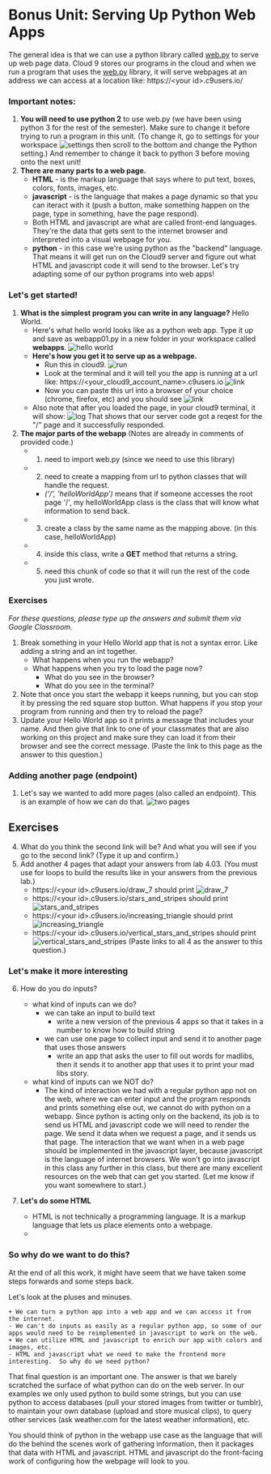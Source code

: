 # Bonus Unit: Serving Up Python Web Apps #

The general idea is that we can use a python library called [web.py](http://webpy.org/) to serve up web page data.  Cloud 9 stores our programs in the cloud and when we run a program that uses the [web.py](http://webpy.org/) library, it will serve webpages at an address we can access at a location like:
https://\<your id>\.c9users.io/

### Important notes: ###
1.  __You will need to use python 2__ to use web.py (we have been using python 3 for the rest of the semester).  Make sure to change it before trying to run a program in this unit.
(To change it, go to settings for your workspace
![settings](https://github.com/ttwu/2nd-semester-introduction-to-computer-science-principles/blob/master/units/5b_unit/webapp01.PNG)
then scroll to the bottom and change the Python setting.)
And remember to change it back to python 3 before moving onto the next unit!
2.  __There are many parts to a web page.__
    * __HTML__ - is the markup language that says where to put text, boxes, colors, fonts, images, etc.
	* __javascript__ - is the language that makes a page dynamic so that you can iteract with it (push a button, make something happen on the page, type in something, have the page respond).
	* Both HTML and javascript are what are called front-end languages.  They're the data that gets sent to the internet browser and interpreted into a visual webpage for you.
	* __python__ - in this case we're using python as the "backend" language.  That means it will get run on the Cloud9 server and figure out what HTML and javascript code it will send to the browser.  Let's try adapting some of our python programs into web apps!

### Let's get started! ###
1.  __What is the simplest program you can write in any language?__ Hello World.
	- Here's what hello world looks like as a python web app.  Type it up and save as webapp01.py in a new folder in your workspace called __webapps__.
	![hello world](https://github.com/ttwu/2nd-semester-introduction-to-computer-science-principles/blob/master/units/5b_unit/webapp02.PNG)
	- __Here's how you get it to serve up as a webpage.__
		- Run this in cloud9.  ![run](https://github.com/ttwu/2nd-semester-introduction-to-computer-science-principles/blob/master/units/5b_unit/webapp03.PNG)
		- Look at the terminal and it will tell you the app is running at a url like:  https://\<your_cloud9_account_name>\.c9users.io
	    ![link](https://github.com/ttwu/2nd-semester-introduction-to-computer-science-principles/blob/master/units/5b_unit/webapp04.PNG)
		- Now you can paste this url into a browser of your choice (chrome, firefox, etc) and you should see
		![link](https://github.com/ttwu/2nd-semester-introduction-to-computer-science-principles/blob/master/units/5b_unit/webapp05.PNG)
    - Also note that after you loaded the page, in your cloud9 terminal, it will show:
    ![log](https://github.com/ttwu/2nd-semester-introduction-to-computer-science-principles/blob/master/units/5b_unit/webapp06.PNG)
    That shows that our server code got a reqest for the "/" page and it successfully responded.
2.  __The major parts of the webapp__ (Notes are already in comments of provided code.)
    * 1.  need to import web.py (since we need to use this library)
    * 2.  need to create a mapping from url to python classes that will handle the request.
        * *('/', 'helloWorldApp')* means that if someone accesses the root page '/', my helloWorldApp class is the class that will know what information to send back.
    * 3. create a class by the same name as the mapping above.  (in this case, helloWorldApp)
    * 4. inside this class, write a __GET__ method that returns a string.
    * 5. need this chunk of code so that it will run the rest of the code you just wrote.

### Exercises ###
*For these questions, please type up the answers and submit them via Google Classroom.*

1. Break something in your Hello World app that is not a syntax error.  Like adding a string and an int together.
    - What happens when you run the webapp?
    - What happens when you try to load the page now?
        - What do you see in the browser?
        - What do you see in the terminal?
 2.  Note that once you start the webapp it keeps running, but you can stop it by pressing the red square stop button.  What happens if you stop your program from running and then try to reload the page?
3.  Update your Hello World app so it prints a message that includes your name.  And then give that link to one of your classmates that are also working on this project and make sure they can load it from their browser and see the correct message.  (Paste the link to this page as the answer to this question.)

### Adding another page (endpoint) ###
1.  Let's say we wanted to add more pages (also called an endpoint).  This is an example of how we can do that.
![two pages](https://github.com/ttwu/2nd-semester-introduction-to-computer-science-principles/blob/master/units/5b_unit/webapp07.PNG)

## Exercises ##
4.  What do you think the second link will be?  And what you will see if you go to the second link?  (Type it up and confirm.)
5.  Add another 4 pages that adapt your answers from lab 4.03.  (You must use for loops to build the results like in your answers from the previous lab.)
    - https://\<your id>\.c9users.io/draw_7     should print
        ![draw_7](https://github.com/ttwu/2nd-semester-introduction-to-computer-science-principles/blob/master/units/5b_unit/webapp08.PNG)
    - https://\<your id>\.c9users.io/stars_and_stripes     should print
        ![stars_and_stripes](https://github.com/ttwu/2nd-semester-introduction-to-computer-science-principles/blob/master/units/5b_unit/webapp09.PNG)
    - https://\<your id>\.c9users.io/increasing_triangle     should print
        ![increasing_triangle](https://github.com/ttwu/2nd-semester-introduction-to-computer-science-principles/blob/master/units/5b_unit/webapp10.PNG)
    - https://\<your id>\.c9users.io/vertical_stars_and_stripes     should print
        ![vertical_stars_and_stripes](https://github.com/ttwu/2nd-semester-introduction-to-computer-science-principles/blob/master/units/5b_unit/webapp11.PNG)
    (Paste links to all 4 as the answer to this question.)
    
### Let's make it more interesting ###
6.  How do you do inputs?
    - what kind of inputs can we do?
        - we can take an input to build text
            - write a new version of the previous 4 apps so that it takes in a number to know how to build string
        - we can use one page to collect input and send it to another page that uses those answers
            - write an app that asks the user to fill out words for madlibs, then it sends it to another app that uses it to print your mad libs story.
    - what kind of inputs can we NOT do?
        - The kind of interaction we had with a regular python app not on the web, where we can enter input and the program responds and prints something else out, we cannot do with python on a webapp.  Since python is acting only on the backend, its job is to send us HTML and javascript code we will need to render the page.  We send it data when we request a page, and it sends us that page.  The interaction that we want when in a web page should be implemented in the javascript layer, because javascript is the language of internet browsers.  We won't go into javascript in this class any further in this class, but there are many excellent resources on the web that can get you started.  (Let me know if you want somewhere to start.)

7.  __Let's do some HTML__
    - HTML is not technically a programming language.  It is a markup language that lets us place elements onto a webpage.  
    - 

### So why do we want to do this? ###
At the end of all this work, it might have seem that we have taken some steps forwards and some steps back.  

Let's look at the pluses and minuses.

    + We can turn a python app into a web app and we can access it from the internet.
    - We can't do inputs as easily as a regular python app, so some of our apps would need to be reimplemented in javascript to work on the web.
    + We can utilize HTML and javascript to enrich our app with colors and images, etc.
    - HTML and javascript what we need to make the frontend more interesting.  So why do we need python?
    
That final question is an important one.  The answer is that we barely scratched the surface of what python can do on the web server.  In our examples we only used python to build some strings, but you can use python to access databases (pull your stored images from twitter or tumblr), to maintain your own database (upload and store musical clips), to query other services (ask weather.com for the latest weather information), etc.

You should think of python in the webapp use case as the language that will do the behind the scenes work of gathering information, then it packages that data with HTML and javascript.  HTML and javascript do the front-facing work of configuring how the webpage will look to you.
